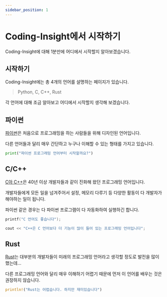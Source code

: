 ```yaml
---
sidebar_position: 1
---
```


# Coding-Insight에서 시작하기

Coding-Insight에 대해 1분만에 어디에서 시작할지 알아보겠습니다.
## 시작하기

Coding-Insight에는 총 4개의 언어를 설명하는 페이지가 있습니다.

> Python, C, C++, Rust

각 언어에 대해 조금 알아보고 어디에서 시작할지 생각해 보겠습니다.

## 파이썬

[파이썬](/docs/python/start/python)은 처음으로 프로그래밍을 하는 사람들을 위해 디자인된 언어입니다.

다른 언어들과 달리 매우 간단하고 누구나 이해할 수 있는 형태를 가지고 있습니다.

```py
print("파이썬 프로그래밍 언어부터 시작할까요?")
```

## C/C++

[C아 C++](/docs/c-cpp)은 40년 이상 개발자들과 같이 진화해 왔던 프로그래밍 언어입니다.

개발자들에게 모든 일을 넘겨주어서 설정, 메모리 다루기 등 다양한 활동이 다 개발자가 해야하는 일이 됩니다.

파이썬 같은 경우는 다 파이썬 프로그램이 다 자동화하여 실행하긴 합니다.

```c
printf("C 언어도 좋습니다");
```

```cpp
cout << "C++은 C 언어보다 더 기능이 많이 들어 있는 프로그래밍 언어입니다";
```

## Rust

[Rust](/docs/rust)는 대부분의 개발자들이 미래의 프로그래밍 언어라고 생각할 정도로 발전을 많이 했는데...

다른 프로그래밍 언어와 달리 매우 이해하기 어렵기 때문에 먼저 이 언어를 배우는 것은 권장하지 않습니다.

```rust
println!("Rust는 어렵습니다. 하지만 재미있습니다")
```
